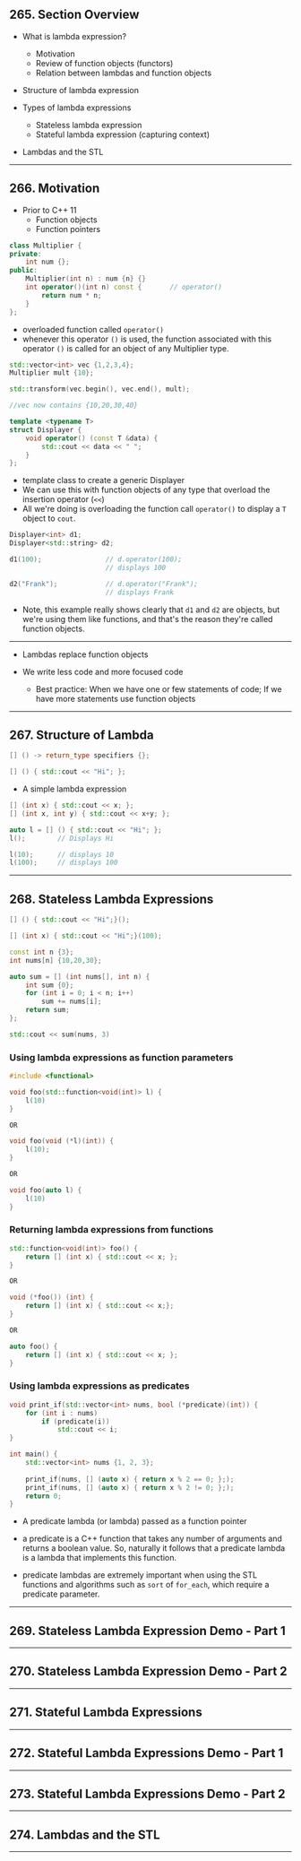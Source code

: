 ## 265. Section Overview

* What is lambda expression?
    - Motivation
    - Review of function objects (functors)
    - Relation between lambdas and function objects

* Structure of lambda expression
* Types of lambda expressions
    - Stateless lambda expression
    - Stateful lambda expression (capturing context)
* Lambdas and the STL

***

## 266. Motivation

* Prior to C++ 11
    - Function objects
    - Function pointers

```c++
class Multiplier {
private:
    int num {};
public:
    Multiplier(int n) : num {n} {}
    int operator()(int n) const {       // operator()
        return num * n;
    }
};
```

* overloaded function called `operator()`
* whenever this operator `()` is used, the function associated with this 
operator `()` is called for an object of any Multiplier type.

```c++
std::vector<int> vec {1,2,3,4};
Multiplier mult {10};

std::transform(vec.begin(), vec.end(), mult);

//vec now contains {10,20,30,40}
```


```c++
template <typename T>
struct Displayer {
    void operator() (const T &data) {
        std::cout << data << " ";
    }
};
```
* template class to create a generic Displayer
* We can use this with function objects of any type that overload the insertion operator (`<<`)
* All we're doing is overloading the function call `operator()` to display a `T` object to `cout`.

```c++
Displayer<int> d1;
Displayer<std::string> d2;

d1(100);                // d.operator(100);
                        // displays 100

d2("Frank");            // d.operator("Frank");
                        // displays Frank
```
* Note, this example really shows clearly that `d1` and `d2` are objects, but we're using them like functions, and that's the reason they're called function objects.
***
* Lambdas replace function objects

* We write less code and more focused code
    - Best practice: When we have one or few statements of code; If we have more statements use function objects

***

## 267. Structure of Lambda

```c++
[] () -> return_type specifiers {};
```

```c++
[] () { std::cout << "Hi"; };
```
* A simple lambda expression

```c++
[] (int x) { std::cout << x; };
[] (int x, int y) { std::cout << x+y; };
```

```c++
auto l = [] () { std::cout << "Hi"; };
l();        // Displays Hi

l(10);      // displays 10
l(100);     // displays 100
```
***

## 268. Stateless Lambda Expressions

```c++
[] () { std::cout << "Hi";}();

[] (int x) { std::cout << "Hi";}(100);
```

```c++
const int n {3};
int nums[n] {10,20,30};

auto sum = [] (int nums[], int n) {
    int sum {0};
    for (int i = 0; i < n; i++)
        sum += nums[i];
    return sum;
};

std::cout << sum(nums, 3)
```

### Using lambda expressions as function parameters
```c++
#include <functional>

void foo(std::function<void(int)> l) {
    l(10)
}

OR

void foo(void (*l)(int)) {
    l(10);
}

OR

void foo(auto l) {
    l(10)
}
```

### Returning lambda expressions from functions

```c++
std::function<void(int)> foo() {
    return [] (int x) { std::cout << x; };
}

OR

void (*foo()) (int) {
    return [] (int x) { std::cout << x;};
}

OR

auto foo() {
    return [] (int x) { std::cout << x; };
}
```

### Using lambda expressions as predicates

```c++
void print_if(std::vector<int> nums, bool (*predicate)(int)) {
    for (int i : nums)
        if (predicate(i))
            std::cout << i;
}

int main() {
    std::vector<int> nums {1, 2, 3};
    
    print_if(nums, [] (auto x) { return x % 2 == 0; };);
    print_if(nums, [] (auto x) { return x % 2 != 0; };);
    return 0;
}
```

* A predicate lambda (or lambda) passed as a function pointer

* a predicate is a C++ function that takes any number of arguments and returns a boolean value. So, naturally it follows that a predicate lambda is a lambda that implements this function.

* predicate lambdas are extremely important when using the STL functions and algorithms such as `sort` of `for_each`, which require a predicate parameter.

***

## 269. Stateless Lambda Expression Demo - Part 1

***

## 270. Stateless Lambda Expression Demo - Part 2

***

## 271. Stateful Lambda Expressions

***

## 272. Stateful Lambda Expressions Demo - Part 1

***

## 273. Stateful Lambda Expressions Demo - Part 2

***

## 274. Lambdas and the STL

***



